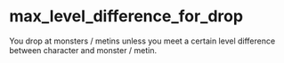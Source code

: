 # max_level_difference_for_drop
 You drop at monsters / metins unless you meet a certain level difference between character and monster / metin.
